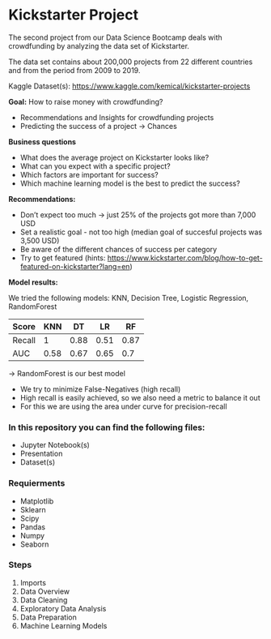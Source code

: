 # Kickstarter Project 
The second project from our Data Science Bootcamp deals with crowdfunding by analyzing the data set of Kickstarter.

The data set contains about 200,000 projects from 22 different countries and from the period from 2009 to 2019.

Kaggle Dataset(s): https://www.kaggle.com/kemical/kickstarter-projects  
           
        
**Goal:** How to raise money with crowdfunding?
* Recommendations and Insights for crowdfunding projects 
* Predicting the success of a project → Chances  

**Business questions**
* What does the average project on Kickstarter looks like?
* What can you expect with a specific project?
* Which factors are important for success? 
* Which machine learning model is the best to predict the success?   


**Recommendations:** 
* Don’t expect too much → just 25% of the projects got more than 7,000 USD
* Set a realistic goal - not too high (median goal of succesful projects was 3,500 USD) 
* Be aware of the different chances of success per category 
* Try to get featured (hints: https://www.kickstarter.com/blog/how-to-get-featured-on-kickstarter?lang=en)   

**Model results:** 

We tried the following models: KNN, Decision Tree, Logistic Regression, RandomForest

| Score  | KNN  | DT  | LR  | RF  |
|---|---|---|---|---|
| Recall  | 1  | 0.88  |  0.51 | 0.87  |
| AUC  | 0.58 | 0.67 | 0.65  | 0.7  |

→ RandomForest is our best model  

* We try to minimize False-Negatives (high recall)
* High recall is easily achieved, so we also need a metric to balance it out
* For this we are using the area under curve for precision-recall   


### In this repository you can find the following files: 
* Jupyter Notebook(s) 
* Presentation 
* Dataset(s)  

### Requierments
* Matplotlib
* Sklearn 
* Scipy
* Pandas
* Numpy
* Seaborn  

### Steps 
1. Imports 
2. Data Overview
3. Data Cleaning 
4. Exploratory Data Analysis
5. Data Preparation 
6. Machine Learning Models  

